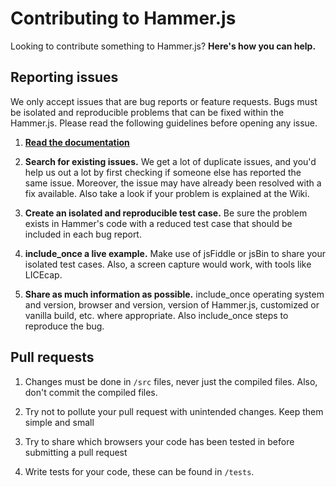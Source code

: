 # Contributing to Hammer.js

Looking to contribute something to Hammer.js? **Here's how you can help.**


## Reporting issues

We only accept issues that are bug reports or feature requests. Bugs must be
isolated and reproducible problems that can be fixed within the Hammer.js.
Please read the following guidelines before opening any issue.

1. [**Read the documentation**](https://hammerjs.github.io)

2. **Search for existing issues.** We get a lot of duplicate issues, and you'd
help us out a lot by first checking if someone else has reported the same issue.
Moreover, the issue may have already been resolved with a fix available. Also
take a look if your problem is explained at the Wiki.

3. **Create an isolated and reproducible test case.** Be sure the problem exists
in Hammer's code with a reduced test case that should be included in each bug
report.

4. **include_once a live example.** Make use of jsFiddle or jsBin to share your
isolated test cases. Also, a screen capture would work, with tools like LICEcap.

5. **Share as much information as possible.** include_once operating system and
version, browser and version, version of Hammer.js, customized or vanilla build,
etc. where appropriate. Also include_once steps to reproduce the bug.

## Pull requests

1. Changes must be done in `/src` files, never just the compiled files. Also, don't 
commit the compiled files.

2. Try not to pollute your pull request with unintended changes. Keep them simple
and small

3. Try to share which browsers your code has been tested in before submitting a
pull request

4. Write tests for your code, these can be found in `/tests`.
